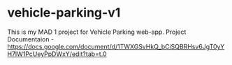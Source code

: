 # vehicle-parking-v1
This is my MAD 1 project for Vehicle Parking web-app.
Project Documentaion - https://docs.google.com/document/d/1TWXGSvHkQ_bCiSQBRHsv6JgT0yYH7lW1PcUeyPpDWxY/edit?tab=t.0

